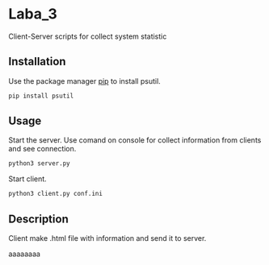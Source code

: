 # Laba_3
Client-Server scripts for collect system statistic
## Installation

Use the package manager [pip](https://pip.pypa.io/en/stable/) to install psutil.

```bash
pip install psutil
```

## Usage
Start the server.
Use comand on console for collect information from clients and see connection.

```bash
python3 server.py
```
Start client.
```bash
python3 client.py conf.ini
```

## Description
Client make .html file with information and send it to server.


aaaaaaaa